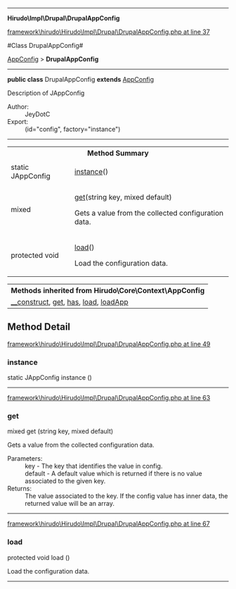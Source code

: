 

- - -

**Hirudo\Impl\Drupal\DrupalAppConfig**


<a href="https://github.com/JeyDotC/Hirudo/blob/master/framework/hirudo/Hirudo/Impl/Drupal/DrupalAppConfig.php#L37" target='_blank'>framework\hirudo\Hirudo\Impl\Drupal\DrupalAppConfig.php at line 37</a>

#Class DrupalAppConfig#

<a href="https://github.com/JeyDotC/Hirudo-docs/blob/master/Hirudo/Core/Context/AppConfig.md">AppConfig</a>
 &gt; **DrupalAppConfig**




- - -

<p><strong>public  class</strong> <span>DrupalAppConfig</span>
<strong>extends</strong> <a href="https://github.com/JeyDotC/Hirudo-docs/blob/master/Hirudo/Core/Context/AppConfig.md">AppConfig</a>

</p>

<div class="comment" id="overview_description"><p>Description of JAppConfig</p></div>

<dl>
<dt>Author:</dt>
<dd>JeyDotC</dd>
<dt>Export:</dt>
<dd>(id="config", factory="instance")</dd>
</dl>


<hr />

<table id="summary_method">
<tr><th colspan="2">Method Summary</th></tr>
<tr>
<td><span class='k'>static </span> <span class='nx'>JAppConfig</span></td>
<td class="description"><p class="name"><a href="#instance">instance</a>()</p><p class="description"></p></td>
</tr>
<tr>
<td><span class='k'></span> <span class='nx'>mixed</span></td>
<td class="description"><p class="name"><a href="#get">get</a>(string key, mixed default)</p><p class="description">Gets a value from the collected configuration data.</p></td>
</tr>
<tr>
<td><span class='k'>protected </span> <span class='nx'>void</span></td>
<td class="description"><p class="name"><a href="#load">load</a>()</p><p class="description">Load the configuration data.</p></td>
</tr>
</table>

<table class="inherit">
<tr><th colspan="2">Methods inherited from Hirudo\Core\Context\AppConfig</th></tr>
<tr><td><a href="https://github.com/JeyDotC/Hirudo-docs/blob/master/Hirudo/Core/Context/AppConfig.md#__construct">__construct</a>, <a href="https://github.com/JeyDotC/Hirudo-docs/blob/master/Hirudo/Core/Context/AppConfig.md#get">get</a>, <a href="https://github.com/JeyDotC/Hirudo-docs/blob/master/Hirudo/Core/Context/AppConfig.md#has">has</a>, <a href="https://github.com/JeyDotC/Hirudo-docs/blob/master/Hirudo/Core/Context/AppConfig.md#load">load</a>, <a href="https://github.com/JeyDotC/Hirudo-docs/blob/master/Hirudo/Core/Context/AppConfig.md#loadapp">loadApp</a></td></tr></table>

<h2 id="detail_method">Method Detail</h2>

<a href="https://github.com/JeyDotC/Hirudo/blob/master/framework/hirudo/Hirudo/Impl/Drupal/DrupalAppConfig.php#L49" target='_blank'>framework\hirudo\Hirudo\Impl\Drupal\DrupalAppConfig.php at line 49</a>

<h3 id="instance()">instance</h3>
<span class='k'>static </span> <span class='nx'>JAppConfig</span> <span class='nf'>instance</span> ()

<div class="details">
<p></p>
</div>

- - -


<a href="https://github.com/JeyDotC/Hirudo/blob/master/framework/hirudo/Hirudo/Impl/Drupal/DrupalAppConfig.php#L63" target='_blank'>framework\hirudo\Hirudo\Impl\Drupal\DrupalAppConfig.php at line 63</a>

<h3 id="get()">get</h3>
<span class='k'></span> <span class='nx'>mixed</span> <span class='nf'>get</span> (string key, mixed default)

<div class="details">
<p>Gets a value from the collected configuration data.</p><dl>
<dt>Parameters:</dt>
<dd>key - The key that identifies the value in config.</dd>
<dd>default - A default value which is returned if there is no value associated to the given key.</dd>
<dt>Returns:</dt>
<dd>The value associated to the key. If the config value has inner data, the returned value will be an array.</dd>
</dl>

</div>

- - -


<a href="https://github.com/JeyDotC/Hirudo/blob/master/framework/hirudo/Hirudo/Impl/Drupal/DrupalAppConfig.php#L67" target='_blank'>framework\hirudo\Hirudo\Impl\Drupal\DrupalAppConfig.php at line 67</a>

<h3 id="load()">load</h3>
<span class='k'>protected </span> <span class='nx'>void</span> <span class='nf'>load</span> ()

<div class="details">
<p>Load the configuration data.</p>
</div>

- - -

